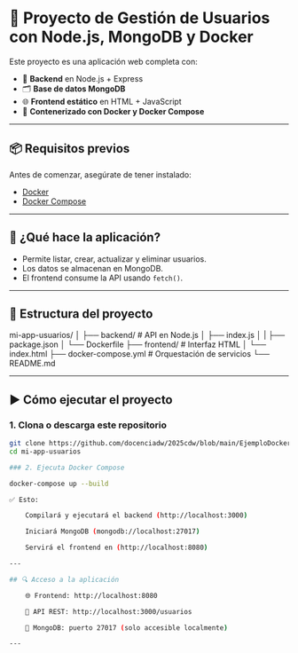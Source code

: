 # 🧪 Proyecto de Gestión de Usuarios con Node.js, MongoDB y Docker

Este proyecto es una aplicación web completa con:

- 🔧 **Backend** en Node.js + Express
- 🗂️ **Base de datos MongoDB**
- 🌐 **Frontend estático** en HTML + JavaScript
- 🐳 **Contenerizado con Docker y Docker Compose**

---

## 📦 Requisitos previos

Antes de comenzar, asegúrate de tener instalado:

- [Docker](https://www.docker.com/)
- [Docker Compose](https://docs.docker.com/compose/install/)

---

## 🚀 ¿Qué hace la aplicación?

- Permite listar, crear, actualizar y eliminar usuarios.
- Los datos se almacenan en MongoDB.
- El frontend consume la API usando `fetch()`.

---

## 📁 Estructura del proyecto

mi-app-usuarios/ 
│
├── backend/ # API en Node.js 
│   ├── index.js │ 
|   ├── package.json 
│   └── Dockerfile
├── frontend/ # Interfaz HTML 
│   └── index.html 
├── docker-compose.yml # Orquestación de servicios 
└── README.md

---

## ▶️ Cómo ejecutar el proyecto

### 1. Clona o descarga este repositorio

```bash
git clone https://github.com/docenciadw/2025cdw/blob/main/EjemploDockerImage
cd mi-app-usuarios

### 2. Ejecuta Docker Compose

docker-compose up --build

✅ Esto:

    Compilará y ejecutará el backend (http://localhost:3000)

    Iniciará MongoDB (mongodb://localhost:27017)

    Servirá el frontend en (http://localhost:8080)

---

## 🔍 Acceso a la aplicación

    🌐 Frontend: http://localhost:8080

    📡 API REST: http://localhost:3000/usuarios

    🧠 MongoDB: puerto 27017 (solo accesible localmente)

---
